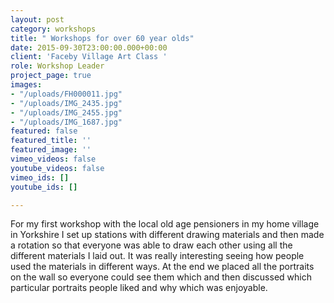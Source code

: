 ```yaml
---
layout: post
category: workshops
title: " Workshops for over 60 year olds"
date: 2015-09-30T23:00:00.000+00:00
client: 'Faceby Village Art Class '
role: Workshop Leader
project_page: true
images:
- "/uploads/FH000011.jpg"
- "/uploads/IMG_2435.jpg"
- "/uploads/IMG_2455.jpg"
- "/uploads/IMG_1687.jpg"
featured: false
featured_title: ''
featured_image: ''
vimeo_videos: false
youtube_videos: false
vimeo_ids: []
youtube_ids: []

---
```

For my first workshop with the local old age pensioners in my home village in Yorkshire I set up stations with different drawing materials and then made a rotation so that everyone was able to  draw each other using all the different materials I laid out. It was really interesting seeing how people used the materials in different ways. At the end we placed all the portraits on the wall so everyone could see them which and then discussed which particular portraits people liked and why which was enjoyable. 